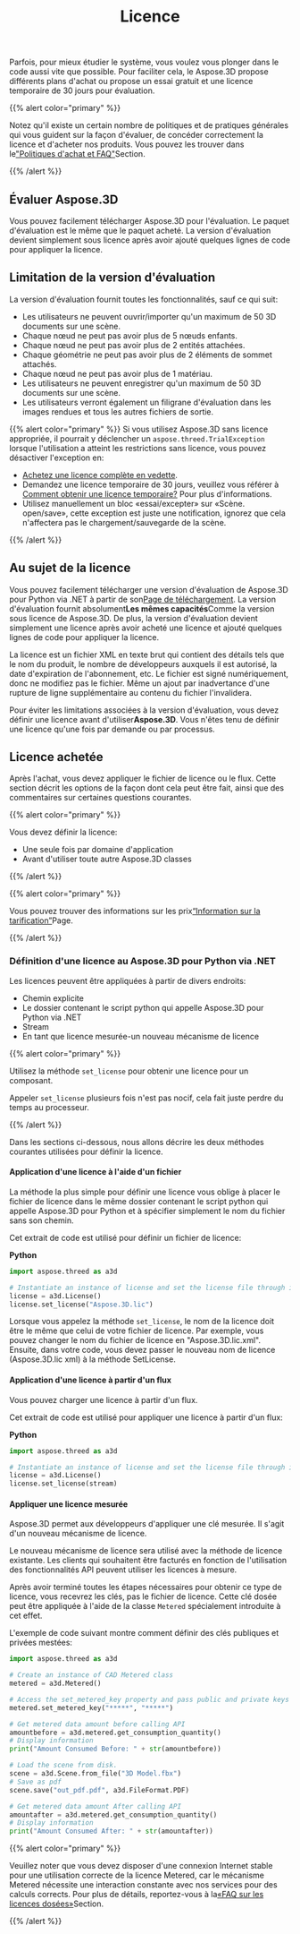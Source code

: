 ﻿---
title: Licence
description: "Aspose.3D pour Python via .NET propose différents plans d'achat ou offre un essai gratuit et une licence temporaire de 30 jours pour évaluation en utilisant les politiques de licence et d'abonnement."
type: docs
weight: 80
url: /fr/python-net/licensing/
---
Parfois, pour mieux étudier le système, vous voulez vous plonger dans le code aussi vite que possible. Pour faciliter cela, le Aspose.3D propose différents plans d'achat ou propose un essai gratuit et une licence temporaire de 30 jours pour évaluation.

{{% alert color="primary" %}}

Notez qu'il existe un certain nombre de politiques et de pratiques générales qui vous guident sur la façon d'évaluer, de concéder correctement la licence et d'acheter nos produits. Vous pouvez les trouver dans le["Politiques d'achat et FAQ"](https://purchase.aspose.com/policies)Section.

{{% /alert %}}

## **Évaluer Aspose.3D**
Vous pouvez facilement télécharger Aspose.3D pour l'évaluation. Le paquet d'évaluation est le même que le paquet acheté. La version d'évaluation devient simplement sous licence après avoir ajouté quelques lignes de code pour appliquer la licence.

## **Limitation de la version d'évaluation**
La version d'évaluation fournit toutes les fonctionnalités, sauf ce qui suit:

- Les utilisateurs ne peuvent ouvrir/importer qu'un maximum de 50 3D documents sur une scène.
- Chaque nœud ne peut pas avoir plus de 5 nœuds enfants.
- Chaque nœud ne peut pas avoir plus de 2 entités attachées.
- Chaque géométrie ne peut pas avoir plus de 2 éléments de sommet attachés.
- Chaque nœud ne peut pas avoir plus de 1 matériau.
- Les utilisateurs ne peuvent enregistrer qu'un maximum de 50 3D documents sur une scène.
- Les utilisateurs verront également un filigrane d'évaluation dans les images rendues et tous les autres fichiers de sortie.

{{% alert color="primary" %}} 
Si vous utilisez Aspose.3D sans licence appropriée, il pourrait y déclencher un `aspose.threed.TrialException` lorsque l'utilisation a atteint les restrictions sans licence, vous pouvez désactiver l'exception en:

* [Achetez une licence complète en vedette](https://purchase.aspose.com/buy).
* Demandez une licence temporaire de 30 jours, veuillez vous référer à [Comment obtenir une licence temporaire?](https://purchase.aspose.com/temporary-license) Pour plus d'informations.
* Utilisez manuellement un bloc «essai/excepter» sur «Scène. open/save», cette exception est juste une notification, ignorez que cela n'affectera pas le chargement/sauvegarde de la scène.

{{% /alert %}} 


## **Au sujet de la licence**
Vous pouvez facilement télécharger une version d'évaluation de Aspose.3D pour Python via .NET à partir de son[Page de téléchargement](https://pypi.org/project/aspose.3d/). La version d'évaluation fournit absolument**Les mêmes capacités**Comme la version sous licence de Aspose.3D. De plus, la version d'évaluation devient simplement une licence après avoir acheté une licence et ajouté quelques lignes de code pour appliquer la licence.

La licence est un fichier XML en texte brut qui contient des détails tels que le nom du produit, le nombre de développeurs auxquels il est autorisé, la date d'expiration de l'abonnement, etc. Le fichier est signé numériquement, donc ne modifiez pas le fichier. Même un ajout par inadvertance d'une rupture de ligne supplémentaire au contenu du fichier l'invalidera.

Pour éviter les limitations associées à la version d'évaluation, vous devez définir une licence avant d'utiliser**Aspose.3D**. Vous n'êtes tenu de définir une licence qu'une fois par demande ou par processus.

## Licence achetée

Après l'achat, vous devez appliquer le fichier de licence ou le flux. Cette section décrit les options de la façon dont cela peut être fait, ainsi que des commentaires sur certaines questions courantes.

{{% alert color="primary" %}}

Vous devez définir la licence:
* Une seule fois par domaine d'application
* Avant d'utiliser toute autre Aspose.3D classes

{{% /alert %}}

{{% alert color="primary" %}}

Vous pouvez trouver des informations sur les prix[“Information sur la tarification”](https://purchase.aspose.com/pricing/3d/family)Page.

{{% /alert %}}

### **Définition d'une licence au Aspose.3D pour Python via .NET**

Les licences peuvent être appliquées à partir de divers endroits:

* Chemin explicite
* Le dossier contenant le script python qui appelle Aspose.3D pour Python via .NET
* Stream
* En tant que licence mesurée-un nouveau mécanisme de licence

{{% alert color="primary" %}}

Utilisez la méthode `set_license` pour obtenir une licence pour un composant.

Appeler `set_license` plusieurs fois n'est pas nocif, cela fait juste perdre du temps au processeur.

{{% /alert %}}

Dans les sections ci-dessous, nous allons décrire les deux méthodes courantes utilisées pour définir la licence.

#### **Application d'une licence à l'aide d'un fichier**
La méthode la plus simple pour définir une licence vous oblige à placer le fichier de licence dans le même dossier contenant le script python qui appelle Aspose.3D pour Python et à spécifier simplement le nom du fichier sans son chemin.

Cet extrait de code est utilisé pour définir un fichier de licence:

**Python**

```py
import aspose.threed as a3d

# Instantiate an instance of license and set the license file through its path
license = a3d.License()
license.set_license("Aspose.3D.lic")
```

Lorsque vous appelez la méthode `set_license`, le nom de la licence doit être le même que celui de votre fichier de licence. Par exemple, vous pouvez changer le nom du fichier de licence en "Aspose.3D.lic.xml". Ensuite, dans votre code, vous devez passer le nouveau nom de licence (Aspose.3D.lic xml) à la méthode SetLicense.

#### **Application d'une licence à partir d'un flux**
Vous pouvez charger une licence à partir d'un flux.

Cet extrait de code est utilisé pour appliquer une licence à partir d'un flux:

**Python**

```py
import aspose.threed as a3d

# Instantiate an instance of license and set the license file through its path
license = a3d.License()
license.set_license(stream)
```

#### Appliquer une licence mesurée

Aspose.3D permet aux développeurs d'appliquer une clé mesurée. Il s'agit d'un nouveau mécanisme de licence.

Le nouveau mécanisme de licence sera utilisé avec la méthode de licence existante. Les clients qui souhaitent être facturés en fonction de l'utilisation des fonctionnalités API peuvent utiliser les licences à mesure.

Après avoir terminé toutes les étapes nécessaires pour obtenir ce type de licence, vous recevrez les clés, pas le fichier de licence. Cette clé dosée peut être appliquée à l'aide de la classe `Metered` spécialement introduite à cet effet.

L'exemple de code suivant montre comment définir des clés publiques et privées mestées:

```py
import aspose.threed as a3d

# Create an instance of CAD Metered class
metered = a3d.Metered()

# Access the set_metered_key property and pass public and private keys as parameters
metered.set_metered_key("*****", "*****")

# Get metered data amount before calling API
amountbefore = a3d.metered.get_consumption_quantity()
# Display information
print("Amount Consumed Before: " + str(amountbefore))

# Load the scene from disk.
scene = a3d.Scene.from_file("3D Model.fbx")
# Save as pdf
scene.save("out_pdf.pdf", a3d.FileFormat.PDF)

# Get metered data amount After calling API
amountafter = a3d.metered.get_consumption_quantity()
# Display information
print("Amount Consumed After: " + str(amountafter))
```

{{% alert color="primary" %}}

Veuillez noter que vous devez disposer d'une connexion Internet stable pour une utilisation correcte de la licence Metered, car le mécanisme Metered nécessite une interaction constante avec nos services pour des calculs corrects. Pour plus de détails, reportez-vous à la[«FAQ sur les licences dosées»](https://purchase.aspose.com/faqs/licensing/metered)Section.

{{% /alert %}}




